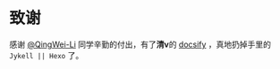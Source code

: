 # 致谢

感谢 [@QingWei-Li](https://github.com/QingWei-Li) 同学辛勤的付出，有了**清v**的 [docsify](https://github.com/QingWei-Li/docsify) ，真地扔掉手里的 `Jykell || Hexo` 了。

